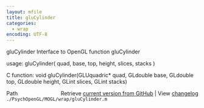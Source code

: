 ```yaml
---
layout: mfile
title: gluCylinder
categories:
  - wrap
encoding: UTF-8
---
```


gluCylinder  Interface to OpenGL function gluCylinder

usage:  gluCylinder( quad, base, top, height, slices, stacks )

C function:  void gluCylinder(GLUquadric\* quad, GLdouble base, GLdouble top, GLdouble height, GLint slices, GLint stacks)


<div class="code_header" style="text-align:right;">
  <span style="float:left;">Path&nbsp;&nbsp;</span> <span class="counter">Retrieve <a href=
  "https://raw.github.com/Psychtoolbox-3/Psychtoolbox-3/beta/./PsychOpenGL/MOGL/wrap/gluCylinder.m">current version from GitHub</a> | View <a href=
  "https://github.com/Psychtoolbox-3/Psychtoolbox-3/commits/beta/./PsychOpenGL/MOGL/wrap/gluCylinder.m">changelog</a></span>
</div>
<div class="code">
  <code>./PsychOpenGL/MOGL/wrap/gluCylinder.m</code>
</div>
